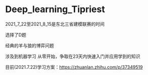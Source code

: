 # Deep_learning_Tipriest
 2021_7_22至2021_8_15是东北三省建模联赛的时间

选择了D题

经典的羊与狼的博弈问题

涉及到机器学习
从零开始，争取在23天内快速入门并应用学到的知识

目前(2021.7.22)学习方案：https://zhuanlan.zhihu.com/p/37349519
